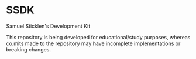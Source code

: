 # SSDK
Samuel Sticklen's Development Kit

This repository is being developed for educational/study purposes, whereas co.mits made to the repository may have incomplete implementations or breaking changes.
